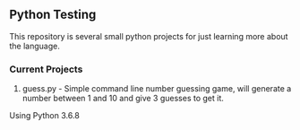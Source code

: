 ## Python Testing
This repository is several small python projects for just learning more about the language.

### Current Projects
1. guess.py - Simple command line number guessing game, will generate a number between 1 and 10 and give 3 guesses to get it.

Using Python 3.6.8